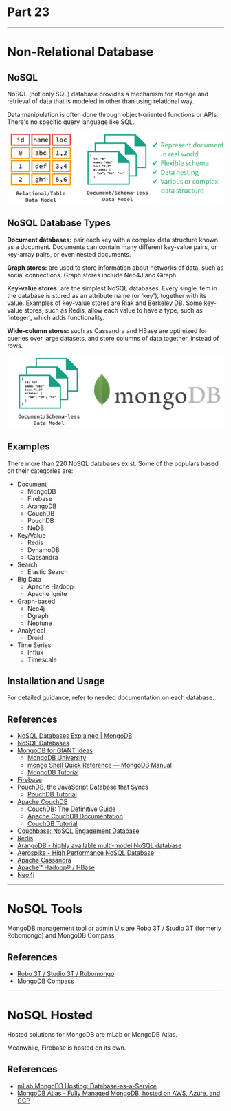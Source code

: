 # Part 23

---

# Non-Relational Database

## NoSQL

NoSQL (not only SQL) database provides a mechanism for storage and retrieval of data that is modeled in other than using relational way.

Data manipulation is often done through object-oriented functions or APIs. There's no specific query language like SQL.

![](./assets/nosql.png)

## NoSQL Database Types

**Document databases:** pair each key with a complex data structure known as a document. Documents can contain many different key-value pairs, or key-array pairs, or even nested documents.

**Graph stores:** are used to store information about networks of data, such as social connections. Graph stores include Neo4J and Giraph.

**Key-value stores:** are the simplest NoSQL databases. Every single item in the database is stored as an attribute name (or 'key'), together with its value. Examples of key-value stores are Riak and Berkeley DB. Some key-value stores, such as Redis, allow each value to have a type, such as 'integer', which adds functionality.

**Wide-column stores:** such as Cassandra and HBase are optimized for queries over large datasets, and store columns of data together, instead of rows.

![](./assets/mongodb.png)

## Examples

There more than 220 NoSQL databases exist. Some of the populars based on their categories are:

- Document
  - MongoDB
  - Firebase
  - ArangoDB
  - CouchDB
  - PouchDB
  - NeDB
- Key/Value
  - Redis
  - DynamoDB
  - Cassandra
- Search
  - Elastic Search
- Big Data
  - Apache Hadoop
  - Apache Ignite
- Graph-based
  - Neo4j
  - Dgraph
  - Neptune
- Analytical
  - Druid
- Time Series
  - Influx
  - Timescale

## Installation and Usage

For detailed guidance, refer to needed documentation on each database.

## References

- [NoSQL Databases Explained | MongoDB](https://www.mongodb.com/nosql-explained)
- [NoSQL Databases](http://nosql-database.org)
- [MongoDB for GIANT Ideas](https://www.mongodb.com)
  - [MongoDB University](https://university.mongodb.com)
  - [mongo Shell Quick Reference — MongoDB Manual](https://docs.mongodb.com/manual/reference/mongo-shell)
  - [MongoDB Tutorial](https://www.tutorialspoint.com/mongodb/index.htm)
- [Firebase](https://firebase.google.com)
- [PouchDB, the JavaScript Database that Syncs](https://pouchdb.com)
  - [PouchDB Tutorial](https://www.tutorialspoint.com/pouchdb/index.htm)
- [Apache CouchDB](http://couchdb.apache.org)
  - [CouchDB: The Definitive Guide](http://guide.couchdb.org)
  - [Apache CouchDB Documentation](http://docs.couchdb.org)
  - [CouchDB Tutorial](https://www.tutorialspoint.com/couchdb/index.htm)
- [Couchbase: NoSQL Engagement Database](https://www.couchbase.com)
- [Redis](https://redis.io)
- [ArangoDB - highly available multi-model NoSQL database](https://www.arangodb.com)
- [Aerospike - High Performance NoSQL Database](https://www.aerospike.com)
- [Apache Cassandra](https://cassandra.apache.org)
- [Apache™ Hadoop® / HBase](http://hadoop.apache.org)
- [Neo4j](https://neo4j.com)

---

# NoSQL Tools

MongoDB management tool or admin UIs are Robo 3T / Studio 3T (formerly Robomongo) and MongoDB Compass.

## References

- [Robo 3T / Studio 3T / Robomongo](https://robomongo.org)
- [MongoDB Compass](https://www.mongodb.com/products/compass)

---

# NoSQL Hosted

Hosted solutions for MongoDB are mLab or MongoDB Atlas.

Meanwhile, Firebase is hosted on its own.

## References

- [mLab MongoDB Hosting: Database-as-a-Service](https://mlab.com)
- [MongoDB Atlas - Fully Managed MongoDB, hosted on AWS, Azure, and GCP](https://www.mongodb.com/cloud/atlas)
